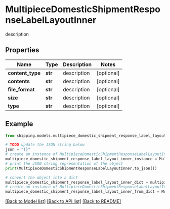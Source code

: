 # MultipieceDomesticShipmentResponseLabelLayoutInner

description

## Properties

Name | Type | Description | Notes
------------ | ------------- | ------------- | -------------
**content_type** | **str** | description | [optional] 
**contents** | **str** | description | [optional] 
**file_format** | **str** | description | [optional] 
**size** | **str** | description | [optional] 
**type** | **str** | description | [optional] 

## Example

```python
from shipping.models.multipiece_domestic_shipment_response_label_layout_inner import MultipieceDomesticShipmentResponseLabelLayoutInner

# TODO update the JSON string below
json = "{}"
# create an instance of MultipieceDomesticShipmentResponseLabelLayoutInner from a JSON string
multipiece_domestic_shipment_response_label_layout_inner_instance = MultipieceDomesticShipmentResponseLabelLayoutInner.from_json(json)
# print the JSON string representation of the object
print(MultipieceDomesticShipmentResponseLabelLayoutInner.to_json())

# convert the object into a dict
multipiece_domestic_shipment_response_label_layout_inner_dict = multipiece_domestic_shipment_response_label_layout_inner_instance.to_dict()
# create an instance of MultipieceDomesticShipmentResponseLabelLayoutInner from a dict
multipiece_domestic_shipment_response_label_layout_inner_from_dict = MultipieceDomesticShipmentResponseLabelLayoutInner.from_dict(multipiece_domestic_shipment_response_label_layout_inner_dict)
```
[[Back to Model list]](../README.md#documentation-for-models) [[Back to API list]](../README.md#documentation-for-api-endpoints) [[Back to README]](../README.md)


